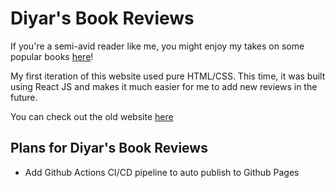 # Diyar's Book Reviews

If you're a semi-avid reader like me, you might enjoy my takes on some popular books [here](https://diyar-yasin.github.io/diyars-book-reviews/)!

My first iteration of this website used pure HTML/CSS. This time, it was built using React JS and makes it much easier for me to add new reviews in the future.

You can check out the old website [here](https://diyar-yasin.github.io/BookReviewWebsite/)

## Plans for Diyar's Book Reviews
- Add Github Actions CI/CD pipeline to auto publish to Github Pages
